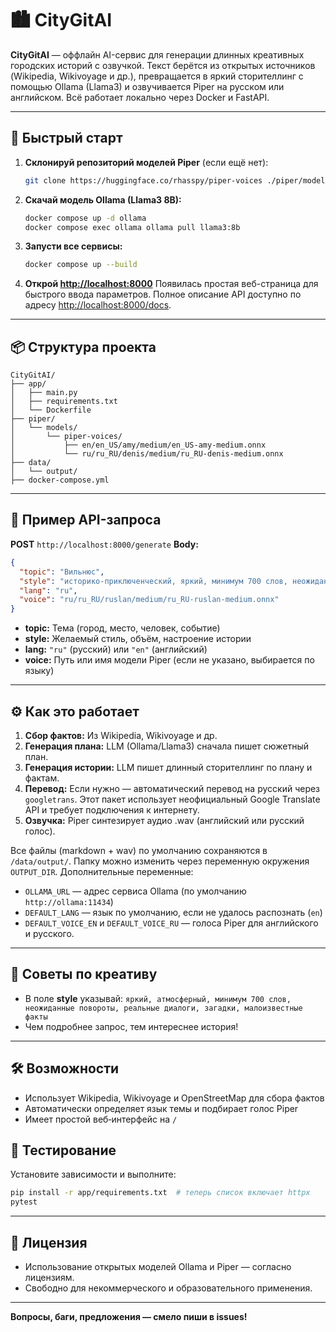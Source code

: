 # 🏙️ CityGitAI

**CityGitAI** — оффлайн AI-сервис для генерации длинных креативных городских историй с озвучкой.
Текст берётся из открытых источников (Wikipedia, Wikivoyage и др.), превращается в яркий сторителлинг с помощью Ollama (Llama3) и озвучивается Piper на русском или английском.
Всё работает локально через Docker и FastAPI.

---

## 🚀 Быстрый старт

1. **Склонируй репозиторий моделей Piper** (если ещё нет):

   ```bash
   git clone https://huggingface.co/rhasspy/piper-voices ./piper/models/piper-voices
   ```

2. **Скачай модель Ollama (Llama3 8B):**

   ```bash
   docker compose up -d ollama
   docker compose exec ollama ollama pull llama3:8b
   ```

3. **Запусти все сервисы:**

   ```bash
   docker compose up --build
   ```

4. **Открой [http://localhost:8000](http://localhost:8000)**
   Появилась простая веб-страница для быстрого ввода параметров.
   Полное описание API доступно по адресу [http://localhost:8000/docs](http://localhost:8000/docs).

---

## 📦 Структура проекта

```
CityGitAI/
├── app/
│   ├── main.py
│   ├── requirements.txt
│   └── Dockerfile
├── piper/
│   └── models/
│       └── piper-voices/
│           ├── en/en_US/amy/medium/en_US-amy-medium.onnx
│           └── ru/ru_RU/denis/medium/ru_RU-denis-medium.onnx
├── data/
│   └── output/
├── docker-compose.yml
```

---

## 🔗 Пример API-запроса

**POST** `http://localhost:8000/generate`
**Body:**

```json
{
  "topic": "Вильнюс",
  "style": "историко-приключенческий, яркий, минимум 700 слов, неожиданные повороты, диалоги и малоизвестные факты",
  "lang": "ru",
  "voice": "ru/ru_RU/ruslan/medium/ru_RU-ruslan-medium.onnx"
}
```

* **topic:** Тема (город, место, человек, событие)
* **style:** Желаемый стиль, объём, настроение истории
* **lang:** `"ru"` (русский) или `"en"` (английский)
* **voice:** Путь или имя модели Piper (если не указано, выбирается по языку)

---

## ⚙️ Как это работает

1. **Сбор фактов:** Из Wikipedia, Wikivoyage и др.
2. **Генерация плана:** LLM (Ollama/Llama3) сначала пишет сюжетный план.
3. **Генерация истории:** LLM пишет длинный сторителлинг по плану и фактам.
4. **Перевод:** Если нужно — автоматический перевод на русский через `googletrans`. Этот пакет использует неофициальный Google Translate API и требует подключения к интернету.
5. **Озвучка:** Piper синтезирует аудио .wav (английский или русский голос).

Все файлы (markdown + wav) по умолчанию сохраняются в `/data/output/`.
Папку можно изменить через переменную окружения `OUTPUT_DIR`.
Дополнительные переменные:

* `OLLAMA_URL` — адрес сервиса Ollama (по умолчанию `http://ollama:11434`)
* `DEFAULT_LANG` — язык по умолчанию, если не удалось распознать (``en``)
* `DEFAULT_VOICE_EN` и `DEFAULT_VOICE_RU` — голоса Piper для английского и русского.

---

## 📝 Советы по креативу

* В поле **style** указывай:
  `яркий, атмосферный, минимум 700 слов, неожиданные повороты, реальные диалоги, загадки, малоизвестные факты`
* Чем подробнее запрос, тем интереснее история!

---

## 🛠️ Возможности

* Использует Wikipedia, Wikivoyage и OpenStreetMap для сбора фактов
* Автоматически определяет язык темы и подбирает голос Piper
* Имеет простой веб‑интерфейс на `/`

## 🧪 Тестирование

Установите зависимости и выполните:

```bash
pip install -r app/requirements.txt  # теперь список включает httpx
pytest
```

---

## 📜 Лицензия

* Использование открытых моделей Ollama и Piper — согласно лицензиям.
* Свободно для некоммерческого и образовательного применения.

---

**Вопросы, баги, предложения — смело пиши в issues!**
